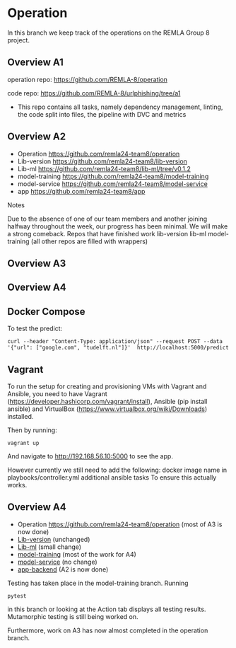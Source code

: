 # Operation

In this branch we keep track of the operations on the REMLA Group 8 project.

## Overview A1

operation repo: https://github.com/REMLA-8/operation

code repo: https://github.com/REMLA-8/urlphishing/tree/a1
- This repo contains all tasks, namely dependency management, linting, the code split into files, the pipeline with DVC and metrics

## Overview A2

- Operation https://github.com/remla24-team8/operation
- Lib-version https://github.com/remla24-team8/lib-version
- Lib-ml https://github.com/remla24-team8/lib-ml/tree/v0.1.2
- model-training https://github.com/remla24-team8/model-training
- model-service https://github.com/remla24-team8/model-service
- app https://github.com/remla24-team8/app

Notes

Due to the absence of one of our team members and another joining halfway throughout the week, our progress has been minimal. We will make a strong comeback.
Repos that have finished work
lib-version
lib-ml
model-training
(all other repos are filled with wrappers)

## Overview A3

## Overview A4

## Docker Compose

To test the predict:
```
curl --header "Content-Type: application/json" --request POST --data '{"url": ["google.com", "tudelft.nl"]}'  http://localhost:5000/predict
```

## Vagrant
To run the setup for creating and provisioning VMs with Vagrant and Ansible, you need to have Vagrant (https://developer.hashicorp.com/vagrant/install), Ansible (pip install ansible) and VirtualBox (https://www.virtualbox.org/wiki/Downloads) installed.

Then by running:
```
vagrant up
```
And navigate to http://192.168.56.10:5000 to see the app.

However currently we still need to add the following:
docker image name in playbooks/controller.yml
additional ansible tasks
To ensure this actually works.

## Overview A4

- Operation https://github.com/remla24-team8/operation (most of A3 is now done)
- [Lib-version](https://github.com/remla24-team8/lib-version/releases/tag/v0.3.1) (unchanged)
- [Lib-ml](https://github.com/remla24-team8/lib-ml/releases/tag/v0.1.5) (small change)
- [model-training](https://github.com/remla24-team8/model-training/tree/a4) (most of the work for A4)
- [model-service](https://github.com/remla24-team8/model-service/tree/v0.1.0) (no change)
- [app-backend](https://github.com/remla24-team8/app-service/tree/v0.1.0) (A2 is now done)

Testing has taken place in the model-training branch. Running

```
pytest
```

in this branch or looking at the Action tab displays all testing results. Mutamorphic testing is still being worked on.

Furthermore, work on A3 has now almost completed in the operation branch.








